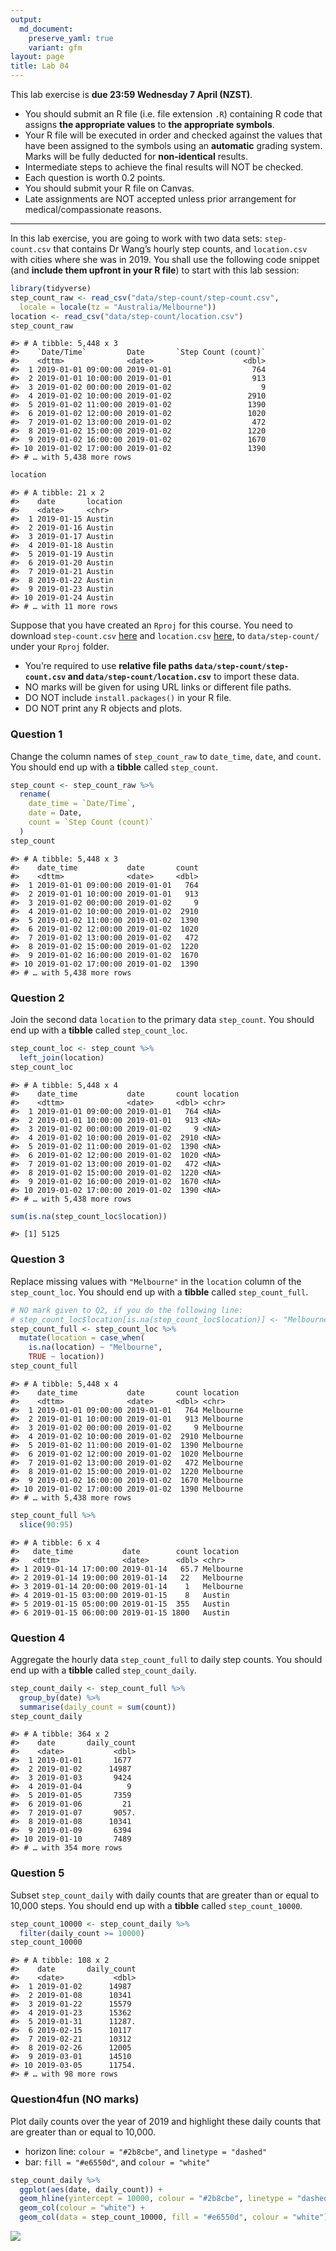 ```yaml
---
output: 
  md_document:
    preserve_yaml: true
    variant: gfm
layout: page
title: Lab 04
---
```


This lab exercise is **due 23:59 Wednesday 7 April (NZST)**.

-   You should submit an R file (i.e. file extension `.R`) containing R
    code that assigns **the appropriate values** to **the appropriate
    symbols**.
-   Your R file will be executed in order and checked against the values
    that have been assigned to the symbols using an **automatic**
    grading system. Marks will be fully deducted for **non-identical**
    results.
-   Intermediate steps to achieve the final results will NOT be checked.
-   Each question is worth 0.2 points.
-   You should submit your R file on Canvas.
-   Late assignments are NOT accepted unless prior arrangement for
    medical/compassionate reasons.

------------------------------------------------------------------------

In this lab exercise, you are going to work with two data sets:
`step-count.csv` that contains Dr Wang’s hourly step counts, and
`location.csv` with cities where she was in 2019. You shall use the
following code snippet (and **include them upfront in your R file**) to
start with this lab session:

``` r
library(tidyverse)
step_count_raw <- read_csv("data/step-count/step-count.csv",
  locale = locale(tz = "Australia/Melbourne"))
location <- read_csv("data/step-count/location.csv")
step_count_raw
```

    #> # A tibble: 5,448 x 3
    #>    `Date/Time`         Date       `Step Count (count)`
    #>    <dttm>              <date>                    <dbl>
    #>  1 2019-01-01 09:00:00 2019-01-01                  764
    #>  2 2019-01-01 10:00:00 2019-01-01                  913
    #>  3 2019-01-02 00:00:00 2019-01-02                    9
    #>  4 2019-01-02 10:00:00 2019-01-02                 2910
    #>  5 2019-01-02 11:00:00 2019-01-02                 1390
    #>  6 2019-01-02 12:00:00 2019-01-02                 1020
    #>  7 2019-01-02 13:00:00 2019-01-02                  472
    #>  8 2019-01-02 15:00:00 2019-01-02                 1220
    #>  9 2019-01-02 16:00:00 2019-01-02                 1670
    #> 10 2019-01-02 17:00:00 2019-01-02                 1390
    #> # … with 5,438 more rows

``` r
location
```

    #> # A tibble: 21 x 2
    #>    date       location
    #>    <date>     <chr>   
    #>  1 2019-01-15 Austin  
    #>  2 2019-01-16 Austin  
    #>  3 2019-01-17 Austin  
    #>  4 2019-01-18 Austin  
    #>  5 2019-01-19 Austin  
    #>  6 2019-01-20 Austin  
    #>  7 2019-01-21 Austin  
    #>  8 2019-01-22 Austin  
    #>  9 2019-01-23 Austin  
    #> 10 2019-01-24 Austin  
    #> # … with 11 more rows

Suppose that you have created an `Rproj` for this course. You need to
download `step-count.csv`
[here](https://raw.githubusercontent.com/STATS-UOA/stats220/master/lectures/data/step-count/step-count.csv)
and `location.csv`
[here](https://raw.githubusercontent.com/STATS-UOA/stats220/master/lectures/data/step-count/location.csv),
to `data/step-count/` under your `Rproj` folder.

-   You’re required to use **relative file paths
    `data/step-count/step-count.csv` and
    `data/step-count/location.csv`** to import these data.
-   NO marks will be given for using URL links or different file paths.
-   DO NOT include `install.packages()` in your R file.
-   DO NOT print any R objects and plots.

### Question 1

Change the column names of `step_count_raw` to `date_time`, `date`, and
`count`. You should end up with a **tibble** called `step_count`.

``` r
step_count <- step_count_raw %>% 
  rename(
    date_time = `Date/Time`,
    date = Date,
    count = `Step Count (count)`
  )
step_count
```

    #> # A tibble: 5,448 x 3
    #>    date_time           date       count
    #>    <dttm>              <date>     <dbl>
    #>  1 2019-01-01 09:00:00 2019-01-01   764
    #>  2 2019-01-01 10:00:00 2019-01-01   913
    #>  3 2019-01-02 00:00:00 2019-01-02     9
    #>  4 2019-01-02 10:00:00 2019-01-02  2910
    #>  5 2019-01-02 11:00:00 2019-01-02  1390
    #>  6 2019-01-02 12:00:00 2019-01-02  1020
    #>  7 2019-01-02 13:00:00 2019-01-02   472
    #>  8 2019-01-02 15:00:00 2019-01-02  1220
    #>  9 2019-01-02 16:00:00 2019-01-02  1670
    #> 10 2019-01-02 17:00:00 2019-01-02  1390
    #> # … with 5,438 more rows

### Question 2

Join the second data `location` to the primary data `step_count`. You
should end up with a **tibble** called `step_count_loc`.

``` r
step_count_loc <- step_count %>% 
  left_join(location)
step_count_loc
```

    #> # A tibble: 5,448 x 4
    #>    date_time           date       count location
    #>    <dttm>              <date>     <dbl> <chr>   
    #>  1 2019-01-01 09:00:00 2019-01-01   764 <NA>    
    #>  2 2019-01-01 10:00:00 2019-01-01   913 <NA>    
    #>  3 2019-01-02 00:00:00 2019-01-02     9 <NA>    
    #>  4 2019-01-02 10:00:00 2019-01-02  2910 <NA>    
    #>  5 2019-01-02 11:00:00 2019-01-02  1390 <NA>    
    #>  6 2019-01-02 12:00:00 2019-01-02  1020 <NA>    
    #>  7 2019-01-02 13:00:00 2019-01-02   472 <NA>    
    #>  8 2019-01-02 15:00:00 2019-01-02  1220 <NA>    
    #>  9 2019-01-02 16:00:00 2019-01-02  1670 <NA>    
    #> 10 2019-01-02 17:00:00 2019-01-02  1390 <NA>    
    #> # … with 5,438 more rows

``` r
sum(is.na(step_count_loc$location))
```

    #> [1] 5125

### Question 3

Replace missing values with `"Melbourne"` in the `location` column of
the `step_count_loc`. You should end up with a **tibble** called
`step_count_full`.

``` r
# NO mark given to Q2, if you do the following line:
# step_count_loc$location[is.na(step_count_loc$location)] <- "Melbourne"
step_count_full <- step_count_loc %>% 
  mutate(location = case_when(
    is.na(location) ~ "Melbourne", 
    TRUE ~ location))
step_count_full
```

    #> # A tibble: 5,448 x 4
    #>    date_time           date       count location 
    #>    <dttm>              <date>     <dbl> <chr>    
    #>  1 2019-01-01 09:00:00 2019-01-01   764 Melbourne
    #>  2 2019-01-01 10:00:00 2019-01-01   913 Melbourne
    #>  3 2019-01-02 00:00:00 2019-01-02     9 Melbourne
    #>  4 2019-01-02 10:00:00 2019-01-02  2910 Melbourne
    #>  5 2019-01-02 11:00:00 2019-01-02  1390 Melbourne
    #>  6 2019-01-02 12:00:00 2019-01-02  1020 Melbourne
    #>  7 2019-01-02 13:00:00 2019-01-02   472 Melbourne
    #>  8 2019-01-02 15:00:00 2019-01-02  1220 Melbourne
    #>  9 2019-01-02 16:00:00 2019-01-02  1670 Melbourne
    #> 10 2019-01-02 17:00:00 2019-01-02  1390 Melbourne
    #> # … with 5,438 more rows

``` r
step_count_full %>% 
  slice(90:95)
```

    #> # A tibble: 6 x 4
    #>   date_time           date        count location 
    #>   <dttm>              <date>      <dbl> <chr>    
    #> 1 2019-01-14 17:00:00 2019-01-14   65.7 Melbourne
    #> 2 2019-01-14 19:00:00 2019-01-14   22   Melbourne
    #> 3 2019-01-14 20:00:00 2019-01-14    1   Melbourne
    #> 4 2019-01-15 03:00:00 2019-01-15    8   Austin   
    #> 5 2019-01-15 05:00:00 2019-01-15  355   Austin   
    #> 6 2019-01-15 06:00:00 2019-01-15 1800   Austin

### Question 4

Aggregate the hourly data `step_count_full` to daily step counts. You
should end up with a **tibble** called `step_count_daily`.

``` r
step_count_daily <- step_count_full %>% 
  group_by(date) %>% 
  summarise(daily_count = sum(count))
step_count_daily
```

    #> # A tibble: 364 x 2
    #>    date       daily_count
    #>    <date>           <dbl>
    #>  1 2019-01-01       1677 
    #>  2 2019-01-02      14987 
    #>  3 2019-01-03       9424 
    #>  4 2019-01-04          9 
    #>  5 2019-01-05       7359 
    #>  6 2019-01-06         21 
    #>  7 2019-01-07       9057.
    #>  8 2019-01-08      10341 
    #>  9 2019-01-09       6394 
    #> 10 2019-01-10       7489 
    #> # … with 354 more rows

### Question 5

Subset `step_count_daily` with daily counts that are greater than or
equal to 10,000 steps. You should end up with a **tibble** called
`step_count_10000`.

``` r
step_count_10000 <- step_count_daily %>% 
  filter(daily_count >= 10000)
step_count_10000
```

    #> # A tibble: 108 x 2
    #>    date       daily_count
    #>    <date>           <dbl>
    #>  1 2019-01-02      14987 
    #>  2 2019-01-08      10341 
    #>  3 2019-01-22      15579 
    #>  4 2019-01-23      15362 
    #>  5 2019-01-31      11287.
    #>  6 2019-02-15      10117 
    #>  7 2019-02-21      10312 
    #>  8 2019-02-26      12005 
    #>  9 2019-03-01      14510 
    #> 10 2019-03-05      11754.
    #> # … with 98 more rows

### Question4fun (NO marks)

Plot daily counts over the year of 2019 and highlight these daily counts
that are greater than or equal to 10,000.

-   horizon line: `colour = "#2b8cbe"`, and `linetype = "dashed"`
-   bar: `fill = "#e6550d"`, and `colour = "white"`

``` r
step_count_daily %>% 
  ggplot(aes(date, daily_count)) +
  geom_hline(yintercept = 10000, colour = "#2b8cbe", linetype = "dashed") +
  geom_col(colour = "white") +
  geom_col(data = step_count_10000, fill = "#e6550d", colour = "white")
```

![](/figures/lab04-extra-1.png)<!-- -->
